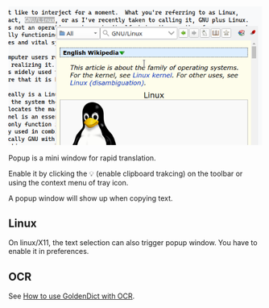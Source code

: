 ![popup window](img/popup.webp)

Popup is a mini window for rapid translation.

Enable it by clicking the 💡 (enable clipboard trakcing) on the toolbar or using the context menu of tray icon.

A popup window will show up when copying text.

## Linux

On linux/X11, the text selection can also trigger popup window. You have to enable it in preferences.

## OCR

See [How to use GoldenDict with OCR](howto/ocr.md).
